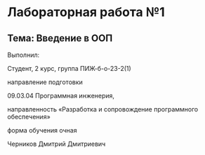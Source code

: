 # Лабораторная работа №1

## Тема: Введение в ООП

Выполнил:

Студент, 2 курс, группа ПИЖ-б-о-23-2(1)

направление подготовки

09.03.04 Программная инженерия,

направленность «Разработка и сопровождение программного обеспечения»

форма обучения очная

Черников Дмитрий Дмитриевич
